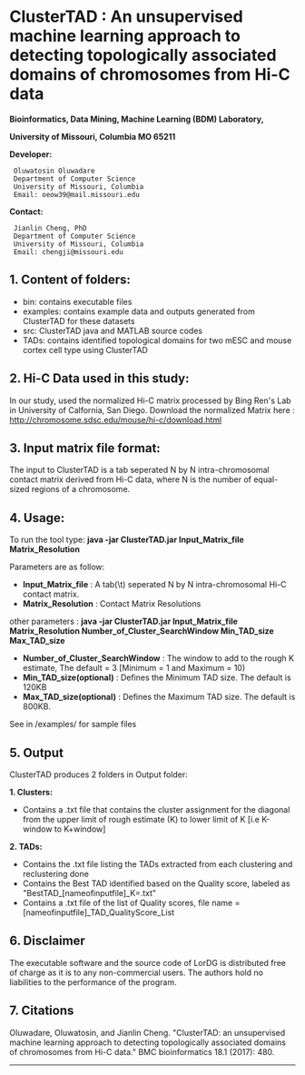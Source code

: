 # ClusterTAD : An unsupervised machine learning approach to detecting topologically associated domains of chromosomes from Hi-C data

**Bioinformatics, Data Mining, Machine Learning (BDM) Laboratory,**

**University of Missouri, Columbia MO 65211**


**Developer:** 

	 Oluwatosin Oluwadare 
	 Department of Computer Science 
	 University of Missouri, Columbia 
	 Email: oeow39@mail.missouri.edu 

**Contact:** 

	 Jianlin Cheng, PhD 
	 Department of Computer Science 
	 University of Missouri, Columbia 
	 Email: chengji@missouri.edu 
	 
	

**1.	Content of folders:**
-----------------------------------------------------------	
* bin: contains executable files 
* examples: contains example data and outputs generated from ClusterTAD for these datasets 
* src: ClusterTAD java and MATLAB source codes
* TADs: contains identified topological domains for two mESC and mouse cortex cell type using ClusterTAD


**2.	Hi-C Data used in this study:**
-----------------------------------------------------------
In our study, used the normalized Hi-C  matrix processed by Bing Ren's Lab in University of Calfornia, San Diego. 
Download the normalized Matrix here : http://chromosome.sdsc.edu/mouse/hi-c/download.html


**3.	Input matrix file format:**
-----------------------------------------------------------
The input to ClusterTAD is a tab seperated N by N intra-chromosomal contact matrix derived from Hi-C data, where N is the number of equal-sized regions of a chromosome.


**4.	Usage:**
-----------------------------------------------------------
To run the tool type: 	 **java -jar ClusterTAD.jar Input_Matrix_file Matrix_Resolution** 

Parameters are as follow:
 *  **Input_Matrix_file** :  A tab(\t) seperated N by N intra-chromosomal Hi-C contact matrix.
 *  **Matrix_Resolution** :  Contact Matrix Resolutions
	
other parameters : 
					**java -jar ClusterTAD.jar Input_Matrix_file Matrix_Resolution Number_of_Cluster_SearchWindow Min_TAD_size Max_TAD_size**
	
 *  **Number_of_Cluster_SearchWindow** : The window to add to the rough K estimate, The default = 3 [Minimum = 1 and Maximum = 10)
 *  **Min_TAD_size(optional)**	:  Defines the  Minimum TAD size. The default is 120KB
 *  **Max_TAD_size(optional)** : Defines the  Maximum TAD size. The default is 800KB. 

See in /examples/ for sample files


**5.	Output**
-----------------------------------------------------------
ClusterTAD produces 2 folders in Output folder:

**1. 	Clusters:**
 * Contains a .txt file that contains the cluster assignment for the diagonal from the upper limit of rough estimate (K) to lower limit of K [i.e K-window to K+window]

**2.	TADs:** 
 *	Contains the .txt file listing the TADs extracted from each clustering and reclustering done
 *	Contains the Best TAD identified based on the Quality score, labeled as "BestTAD_[nameofinputfile]_K=.txt"
 *  Contains a .txt file of the list of Quality scores, file name = [nameofinputfile]_TAD_QualityScore_List


**6. Disclaimer**
-----------------------------------------------------------
The executable software and the source code of LorDG is distributed free of charge as it is to any non-commercial users. The authors hold no liabilities to the performance of the program.

**7. Citations**
-----------------------------------------------------------
Oluwadare, Oluwatosin, and Jianlin Cheng. "ClusterTAD: an unsupervised machine learning approach to detecting topologically associated domains of chromosomes from Hi-C data." BMC bioinformatics 18.1 (2017): 480.
	
-----------------------------------------------------------